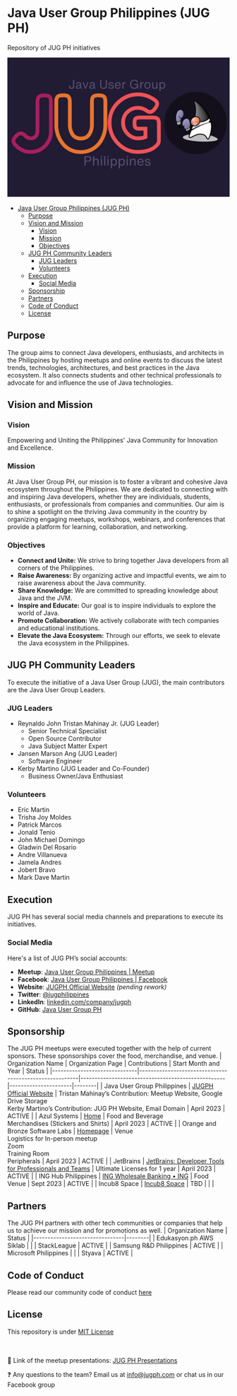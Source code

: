 # Java User Group Philippines (JUG PH)

Repository of JUG PH initiatives

<p align="center">
  <img src="/profile/images/jugph.png" alt="JUG PH Banner">
</p>

<!-- TOC -->
* [Java User Group Philippines (JUG PH)](#java-user-group-philippines-jug-ph)
  * [Purpose](#purpose)
  * [Vision and Mission](#vision-and-mission)
    * [Vision](#vision)
    * [Mission](#mission)
    * [Objectives](#objectives)
  * [JUG PH Community Leaders](#jug-ph-community-leaders)
    * [JUG Leaders](#jug-leaders)
    * [Volunteers](#volunteers)
  * [Execution](#execution)
    * [Social Media](#social-media)
  * [Sponsorship](#sponsorship)
  * [Partners](#partners-)
  * [Code of Conduct](#code-of-conduct)
  * [License](#license)
<!-- TOC -->

## Purpose
The group aims to connect Java developers, enthusiasts, and architects in the Philippines by hosting meetups and online events to discuss the latest trends, technologies, architectures, and best practices in the Java ecosystem. It also connects students and other technical professionals to advocate for and influence the use of Java technologies.

## Vision and Mission
### Vision
Empowering and Uniting the Philippines' Java Community for Innovation and Excellence.

### Mission
At Java User Group PH, our mission is to foster a vibrant and cohesive Java ecosystem throughout the Philippines. We are dedicated to connecting with and inspiring Java developers, whether they are individuals, students, enthusiasts, or professionals from companies and communities. Our aim is to shine a spotlight on the thriving Java community in the country by organizing engaging meetups, workshops, webinars, and conferences that provide a platform for learning, collaboration, and networking.

### Objectives
- **Connect and Unite:** We strive to bring together Java developers from all corners of the Philippines.
- **Raise Awareness:** By organizing active and impactful events, we aim to raise awareness about the Java community.
- **Share Knowledge:** We are committed to spreading knowledge about Java and the JVM.
- **Inspire and Educate:** Our goal is to inspire individuals to explore the world of Java.
- **Promote Collaboration:** We actively collaborate with tech companies and educational institutions.
- **Elevate the Java Ecosystem:** Through our efforts, we seek to elevate the Java ecosystem in the Philippines.

## JUG PH Community Leaders
To execute the initiative of a Java User Group (JUG), the main contributors are the Java User Group Leaders.

### JUG Leaders
- Reynaldo John Tristan Mahinay Jr. (JUG Leader)
  - Senior Technical Specialist
  - Open Source Contributor
  - Java Subject Matter Expert
- Jansen Marson Ang (JUG Leader)
  - Software Engineer
- Kerby Martino (JUG Leader and Co-Founder)
  - Business Owner/Java Enthusiast

### Volunteers
- Eric Martin
- Trisha Joy Moldes
- Patrick Marcos
- Jonald Tenio
- John Michael Domingo
- Gladwin Del Rosario
- Andre Villanueva
- Jamela Andres
- Jobert Bravo
- Mark Dave Martin

## Execution
JUG PH has several social media channels and preparations to execute its initiatives.

### Social Media
Here's a list of JUG PH’s social accounts:

- **Meetup**: [Java User Group Philippines | Meetup](https://www.meetup.com/java-user-group-ph/)
- **Facebook**: [Java User Group Philippines | Facebook](https://www.facebook.com/groups/jugph)
- **Website**: [JUGPH Official Website](https://jugph.divroll.com/) *(pending rework)*
- **Twitter**: [@jugphilippines](https://twitter.com/jugphilippines)
- **LinkedIn**: [linkedin.com/company/jugph](https://www.linkedin.com/company/96315234/admin/feed/posts/)
- **GitHub**: [Java User Group PH](https://github.com/JUGPH)

## Sponsorship
The JUG PH meetups were executed together with the help of current sponsors. These sponsorships cover the food, merchandise, and venue. 
| Organization Name            | Organization Page                                      | Contributions                                     | Start Month and Year | Status |
|------------------------------|--------------------------------------------------------|---------------------------------------------------|----------------------|--------|
| Java User Group Philippines  | [JUGPH Official Website](https://jugph.divroll.com/)                            | Tristan Mahinay’s Contribution: Meetup Website, Google Drive Storage<br>Kerby Martino’s Contribution: JUG PH Website, Email Domain | April 2023           | ACTIVE |
| Azul Systems                 | [Home](http://azul.com/)                                              | Food and Beverage<br>Merchandises (Stickers and Shirts) | April 2023           | ACTIVE |
| Orange and Bronze Software Labs | [Homepage](https://www.orangeandbronze.com/)                                        | Venue<br>Logistics for In-person meetup<br>Zoom<br>Training Room<br>Peripherals | April 2023           | ACTIVE |
| JetBrains                    | [JetBrains: Developer Tools for Professionals and Teams](https://www.jetbrains.com/) | Ultimate Licenses for 1 year                       | April 2023           | ACTIVE |
| ING Hub Philippines          | [ING Wholesale Banking • ING](https://www.ingwb.com/)                       | Food<br>Venue                                       | Sept 2023            | ACTIVE |
| Incub8 Space                 | [Incub8 Space](https://incub8space.com/)                                      | TBD                                                 |                      |        |

## Partners 
The JUG PH partners with other tech communities or companies that help us to achieve our mission and for promotions as well.
| Organization Name              | Status |
|--------------------------------|--------|
| Edukasyon.ph AWS Siklab        |        |
| StackLeague                    | ACTIVE |
| Samsung R&D Philippines        | ACTIVE |
| Microsoft Philippines          |        |
| Styava                        | ACTIVE |

## Code of Conduct
Please read our community code of conduct [here](https://github.com/JUGPH/.github/blob/main/profile/CODE_OF_CONDUCT.md)

## License
This repository is under [MIT License](https://github.com/JUGPH/.github/blob/main/profile/LICENSE.md)

<br/><br/>
🔗 Link of the meetup presentations: [JUG PH Presentations](https://github.com/JUGPH/java-presentations)

❓ Any questions to the team? Email us at <info@jugph.com> or chat us in our Facebook group
